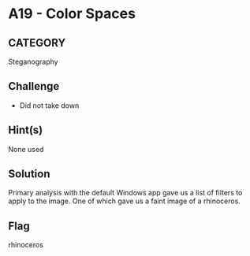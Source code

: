 # A19 - Color Spaces

## CATEGORY

Steganography

## Challenge

- Did not take down

## Hint(s)

None used

## Solution

Primary analysis with the default Windows app gave us a list of filters to apply to the image. One of which gave us a faint image of a rhinoceros.

## Flag

rhinoceros
